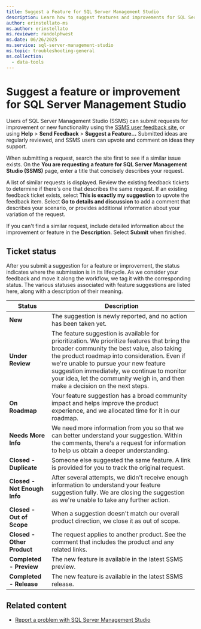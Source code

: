 ```yaml
---
title: Suggest a Feature for SQL Server Management Studio
description: Learn how to suggest features and improvements for SQL Server Management Studio (SSMS).
author: erinstellato-ms
ms.author: erinstellato
ms.reviewer: randolphwest
ms.date: 06/26/2025
ms.service: sql-server-management-studio
ms.topic: troubleshooting-general
ms.collection:
  - data-tools
---
```


# Suggest a feature or improvement for SQL Server Management Studio

Users of SQL Server Management Studio (SSMS) can submit requests for improvement or new functionality using the [SSMS user feedback site](https://aka.ms/ssms-feedback), or using **Help** > **Send Feedback** > **Suggest a Feature...** Submitted ideas are regularly reviewed, and SSMS users can upvote and comment on ideas they support.

When submitting a request, search the site first to see if a similar issue exists. On the **You are requesting a feature for SQL Server Management Studio (SSMS)** page, enter a title that concisely describes your request.

A list of similar requests is displayed. Review the existing feedback tickets to determine if there's one that describes the same request. If an existing feedback ticket exists, select **This is exactly my suggestion** to upvote the feedback item. Select **Go to details and discussion** to add a comment that describes your scenario, or provides additional information about your variation of the request.

If you can't find a similar request, include detailed information about the improvement or feature in the **Description**. Select **Submit** when finished.

## Ticket status

After you submit a suggestion for a feature or improvement, the status indicates where the submission is in its lifecycle. As we consider your feedback and move it along the workflow, we tag it with the corresponding status. The various statuses associated with feature suggestions are listed here, along with a description of their meaning.

| Status | Description |
| --- | --- |
| **New** | The suggestion is newly reported, and no action has been taken yet. |
| **Under Review** | The feature suggestion is available for prioritization. We prioritize features that bring the broader community the best value, also taking the product roadmap into consideration. Even if we're unable to pursue your new feature suggestion immediately, we continue to monitor your idea, let the community weigh in, and then make a decision on the next steps. |
| **On Roadmap** | Your feature suggestion has a broad community impact and helps improve the product experience, and we allocated time for it in our roadmap. |
| **Needs More Info** | We need more information from you so that we can better understand your suggestion. Within the comments, there's a request for information to help us obtain a deeper understanding. |
| **Closed - Duplicate** | Someone else suggested the same feature. A link is provided for you to track the original request. |
| **Closed - Not Enough Info** | After several attempts, we didn't receive enough information to understand your feature suggestion fully. We are closing the suggestion as we're unable to take any further action. |
| **Closed - Out of Scope** | When a suggestion doesn't match our overall product direction, we close it as out of scope. |
| **Closed - Other Product** | The request applies to another product. See the comment that includes the product and any related links. |
| **Completed - Preview** | The new feature is available in the latest SSMS preview. |
| **Completed - Release** | The new feature is available in the latest SSMS release. |

## Related content

- [Report a problem with SQL Server Management Studio](report-problem.md)
